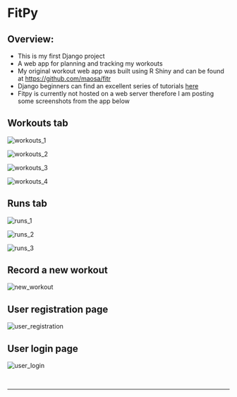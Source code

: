 # FitPy

## **Overview:**
* This is my first Django project
* A web app for planning and tracking my workouts
* My original workout web app was built using R Shiny and can be found at https://github.com/maosa/fitr
* Django beginners can find an excellent series of tutorials [here](https://www.youtube.com/playlist?list=PL-osiE80TeTtoQCKZ03TU5fNfx2UY6U4p)
* Fitpy is currently not hosted on a web server therefore I am posting some screenshots from the app below

## Workouts tab

![workouts_1](readme_images/workouts_1.png)

![workouts_2](readme_images/workouts_2.png)

![workouts_3](readme_images/workouts_3.png)

![workouts_4](readme_images/workouts_4.png)

## Runs tab

![runs_1](readme_images/runs_1.png)

![runs_2](readme_images/runs_2.png)

![runs_3](readme_images/runs_3.png)

## Record a new workout

![new_workout](readme_images/new_workout.png)

## User registration page

![user_registration](readme_images/user_registration.png)

## User login page

![user_login](readme_images/user_login.png)

<br/>
<hr/>
<br/>
